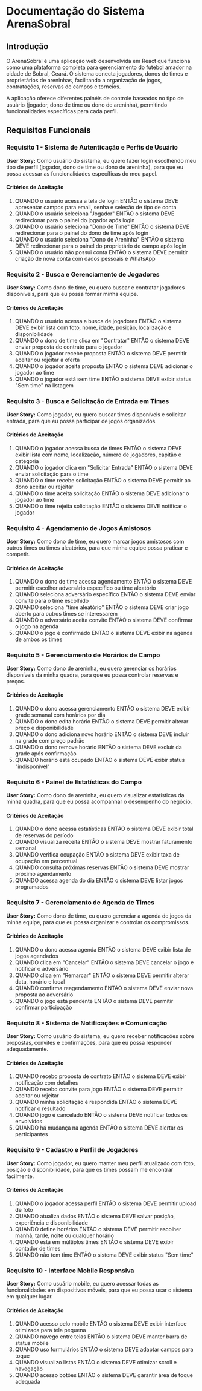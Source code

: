 # Documentação do Sistema ArenaSobral

## Introdução

O ArenaSobral é uma aplicação web desenvolvida em React que funciona como uma plataforma completa para gerenciamento do futebol amador na cidade de Sobral, Ceará. O sistema conecta jogadores, donos de times e proprietários de areninhas, facilitando a organização de jogos, contratações, reservas de campos e torneios.

A aplicação oferece diferentes painéis de controle baseados no tipo de usuário (jogador, dono de time ou dono de areninha), permitindo funcionalidades específicas para cada perfil.

## Requisitos Funcionais

### Requisito 1 - Sistema de Autenticação e Perfis de Usuário

**User Story:** Como usuário do sistema, eu quero fazer login escolhendo meu tipo de perfil (jogador, dono de time ou dono de areninha), para que eu possa acessar as funcionalidades específicas do meu papel.

#### Critérios de Aceitação

1. QUANDO o usuário acessa a tela de login ENTÃO o sistema DEVE apresentar campos para email, senha e seleção de tipo de conta
2. QUANDO o usuário seleciona "Jogador" ENTÃO o sistema DEVE redirecionar para o painel do jogador após login
3. QUANDO o usuário seleciona "Dono de Time" ENTÃO o sistema DEVE redirecionar para o painel do dono de time após login
4. QUANDO o usuário seleciona "Dono de Areninha" ENTÃO o sistema DEVE redirecionar para o painel do proprietário de campo após login
5. QUANDO o usuário não possui conta ENTÃO o sistema DEVE permitir criação de nova conta com dados pessoais e WhatsApp

### Requisito 2 - Busca e Gerenciamento de Jogadores

**User Story:** Como dono de time, eu quero buscar e contratar jogadores disponíveis, para que eu possa formar minha equipe.

#### Critérios de Aceitação

1. QUANDO o usuário acessa a busca de jogadores ENTÃO o sistema DEVE exibir lista com foto, nome, idade, posição, localização e disponibilidade
2. QUANDO o dono de time clica em "Contratar" ENTÃO o sistema DEVE enviar proposta de contrato para o jogador
3. QUANDO o jogador recebe proposta ENTÃO o sistema DEVE permitir aceitar ou rejeitar a oferta
4. QUANDO o jogador aceita proposta ENTÃO o sistema DEVE adicionar o jogador ao time
5. QUANDO o jogador está sem time ENTÃO o sistema DEVE exibir status "Sem time" na listagem

### Requisito 3 - Busca e Solicitação de Entrada em Times

**User Story:** Como jogador, eu quero buscar times disponíveis e solicitar entrada, para que eu possa participar de jogos organizados.

#### Critérios de Aceitação

1. QUANDO o jogador acessa busca de times ENTÃO o sistema DEVE exibir lista com nome, localização, número de jogadores, capitão e categoria
2. QUANDO o jogador clica em "Solicitar Entrada" ENTÃO o sistema DEVE enviar solicitação para o time
3. QUANDO o time recebe solicitação ENTÃO o sistema DEVE permitir ao dono aceitar ou rejeitar
4. QUANDO o time aceita solicitação ENTÃO o sistema DEVE adicionar o jogador ao time
5. QUANDO o time rejeita solicitação ENTÃO o sistema DEVE notificar o jogador

### Requisito 4 - Agendamento de Jogos Amistosos

**User Story:** Como dono de time, eu quero marcar jogos amistosos com outros times ou times aleatórios, para que minha equipe possa praticar e competir.

#### Critérios de Aceitação

1. QUANDO o dono de time acessa agendamento ENTÃO o sistema DEVE permitir escolher adversário específico ou time aleatório
2. QUANDO seleciona adversário específico ENTÃO o sistema DEVE enviar convite para o time escolhido
3. QUANDO seleciona "time aleatório" ENTÃO o sistema DEVE criar jogo aberto para outros times se interessarem
4. QUANDO o adversário aceita convite ENTÃO o sistema DEVE confirmar o jogo na agenda
5. QUANDO o jogo é confirmado ENTÃO o sistema DEVE exibir na agenda de ambos os times

### Requisito 5 - Gerenciamento de Horários de Campo

**User Story:** Como dono de areninha, eu quero gerenciar os horários disponíveis da minha quadra, para que eu possa controlar reservas e preços.

#### Critérios de Aceitação

1. QUANDO o dono acessa gerenciamento ENTÃO o sistema DEVE exibir grade semanal com horários por dia
2. QUANDO o dono edita horário ENTÃO o sistema DEVE permitir alterar preço e disponibilidade
3. QUANDO o dono adiciona novo horário ENTÃO o sistema DEVE incluir na grade com preço padrão
4. QUANDO o dono remove horário ENTÃO o sistema DEVE excluir da grade após confirmação
5. QUANDO horário está ocupado ENTÃO o sistema DEVE exibir status "indisponível"

### Requisito 6 - Painel de Estatísticas do Campo

**User Story:** Como dono de areninha, eu quero visualizar estatísticas da minha quadra, para que eu possa acompanhar o desempenho do negócio.

#### Critérios de Aceitação

1. QUANDO o dono acessa estatísticas ENTÃO o sistema DEVE exibir total de reservas do período
2. QUANDO visualiza receita ENTÃO o sistema DEVE mostrar faturamento semanal
3. QUANDO verifica ocupação ENTÃO o sistema DEVE exibir taxa de ocupação em percentual
4. QUANDO consulta próximas reservas ENTÃO o sistema DEVE mostrar próximo agendamento
5. QUANDO acessa agenda do dia ENTÃO o sistema DEVE listar jogos programados

### Requisito 7 - Gerenciamento de Agenda de Times

**User Story:** Como dono de time, eu quero gerenciar a agenda de jogos da minha equipe, para que eu possa organizar e controlar os compromissos.

#### Critérios de Aceitação

1. QUANDO o dono acessa agenda ENTÃO o sistema DEVE exibir lista de jogos agendados
2. QUANDO clica em "Cancelar" ENTÃO o sistema DEVE cancelar o jogo e notificar o adversário
3. QUANDO clica em "Remarcar" ENTÃO o sistema DEVE permitir alterar data, horário e local
4. QUANDO confirma reagendamento ENTÃO o sistema DEVE enviar nova proposta ao adversário
5. QUANDO o jogo está pendente ENTÃO o sistema DEVE permitir confirmar participação

### Requisito 8 - Sistema de Notificações e Comunicação

**User Story:** Como usuário do sistema, eu quero receber notificações sobre propostas, convites e confirmações, para que eu possa responder adequadamente.

#### Critérios de Aceitação

1. QUANDO recebo proposta de contrato ENTÃO o sistema DEVE exibir notificação com detalhes
2. QUANDO recebo convite para jogo ENTÃO o sistema DEVE permitir aceitar ou rejeitar
3. QUANDO minha solicitação é respondida ENTÃO o sistema DEVE notificar o resultado
4. QUANDO jogo é cancelado ENTÃO o sistema DEVE notificar todos os envolvidos
5. QUANDO há mudança na agenda ENTÃO o sistema DEVE alertar os participantes

### Requisito 9 - Cadastro e Perfil de Jogadores

**User Story:** Como jogador, eu quero manter meu perfil atualizado com foto, posição e disponibilidade, para que os times possam me encontrar facilmente.

#### Critérios de Aceitação

1. QUANDO o jogador acessa perfil ENTÃO o sistema DEVE permitir upload de foto
2. QUANDO atualiza dados ENTÃO o sistema DEVE salvar posição, experiência e disponibilidade
3. QUANDO define horários ENTÃO o sistema DEVE permitir escolher manhã, tarde, noite ou qualquer horário
4. QUANDO está em múltiplos times ENTÃO o sistema DEVE exibir contador de times
5. QUANDO não tem time ENTÃO o sistema DEVE exibir status "Sem time"

### Requisito 10 - Interface Mobile Responsiva

**User Story:** Como usuário mobile, eu quero acessar todas as funcionalidades em dispositivos móveis, para que eu possa usar o sistema em qualquer lugar.

#### Critérios de Aceitação

1. QUANDO acesso pelo mobile ENTÃO o sistema DEVE exibir interface otimizada para tela pequena
2. QUANDO navego entre telas ENTÃO o sistema DEVE manter barra de status mobile
3. QUANDO uso formulários ENTÃO o sistema DEVE adaptar campos para toque
4. QUANDO visualizo listas ENTÃO o sistema DEVE otimizar scroll e navegação
5. QUANDO acesso botões ENTÃO o sistema DEVE garantir área de toque adequada